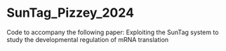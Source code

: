 # SunTag_Pizzey_2024
Code to accompany the following paper: Exploiting the SunTag system to study the developmental regulation of mRNA translation
